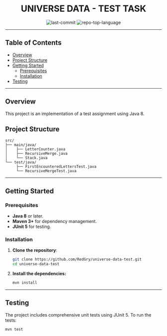 <h1 align="center">UNIVERSE DATA - TEST TASK</h1>

<p align="center">
  <img src="https://img.shields.io/github/last-commit/RedGry/universe-data-test?style=flat&logo=git&logoColor=white&color=990a00" alt="last-commit"/>
  <img src="https://img.shields.io/github/languages/top/RedGry/universe-data-test?style=flat&color=990a00" alt="repo-top-language"/>
</p>

---

## Table of Contents
- [Overview](#overview)
- [Project Structure](#project-structure)
- [Getting Started](#getting-started)
    - [Prerequisites](#prerequisites)
    - [Installation](#installation)
- [Testing](#testing)

---

## Overview
This project is an implementation of a test assignment using Java 8.

## Project Structure
```text
src/
├── main/java/
│    ├── LetterCounter.java
│    ├── RecursiveMerge.java
│    └── Stack.java
└── test/java/
     ├── FirstEncounteredLettersTest.java
     └── RecursiveMergeTest.java
```

---

## Getting Started
### Prerequisites
- **Java 8** or later.
- **Maven 3+** for dependency management.
- **JUnit 5** for testing.

### Installation
1. **Clone the repository**:
   ```bash
   git clone https://github.com/RedGry/universe-data-test.git
   cd universe-data-test
   ```

2. **Install the dependencies:**
   ```bash
   mvn install
   ```

---

## Testing
The project includes comprehensive unit tests using JUnit 5. To run the tests:
```bash
mvn test
```

